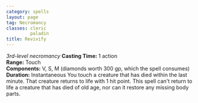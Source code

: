 ```yaml
---
category: spells
layout: page
tag: Necromancy
classes: cleric
         paladin
title: Revivify 
---
```

_3rd-level necromancy_ 
**Casting Time:** 1 action    
**Range:** Touch    
**Components:** V, S, M (diamonds worth 300 gp, which the spell consumes)    
**Duration:** Instantaneous 
You touch a creature that has died within the last minute. That creature returns to life with 1 hit point. This spell can't return to life a creature that has died of old age, nor can it restore any missing body parts. 